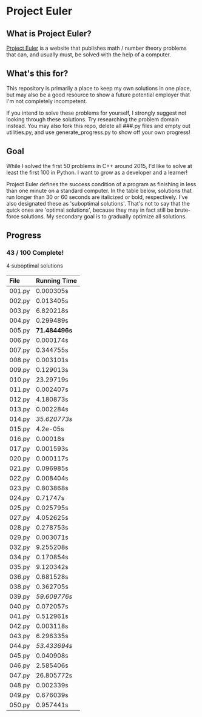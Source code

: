 # Project Euler

## What is Project Euler?
[Project Euler](https://projecteuler.net) is a website that publishes math / number theory problems that can, and usually must, be solved with the 
help of a computer.

## What's this for?
This repository is primarily a place to keep my own solutions in one place, but may also be a good resource to show a 
future potential employer that I'm not completely incompetent.

If you intend to solve these problems for yourself, I strongly suggest not looking through these solutions. Try 
researching the problem domain instead. You may also fork this repo, delete all ###.py files and empty out utilities.py,
and use generate_progress.py to show off your own progress!

## Goal
While I solved the first 50 problems in C++ around 2015, I'd like to solve at least the first 100 in Python. I want to 
grow as a developer and a learner!

Project Euler defines the success condition of a program as finishing in less than one minute on a standard computer. In
the table below, solutions that run longer than 30 or 60 seconds are italicized or bold, respectively. I've also
designated these as 'suboptimal solutions'. That's not to say that the quick ones are 'optimal solutions', because they
may in fact still be brute-force solutions. My secondary goal is to gradually optimize all solutions.

## Progress
### 43 / 100 Complete!

4 suboptimal solutions

| File   | Running Time |
| :----- | :----------- |
| 001.py | 0.000305s |
| 002.py | 0.013405s |
| 003.py | 6.820218s |
| 004.py | 0.299489s |
| 005.py | **71.484496s** |
| 006.py | 0.000174s |
| 007.py | 0.344755s |
| 008.py | 0.003101s |
| 009.py | 0.129013s |
| 010.py | 23.29719s |
| 011.py | 0.002407s |
| 012.py | 4.180873s |
| 013.py | 0.002284s |
| 014.py | *35.620773s* |
| 015.py | 4.2e-05s |
| 016.py | 0.00018s |
| 017.py | 0.001593s |
| 020.py | 0.000117s |
| 021.py | 0.096985s |
| 022.py | 0.008404s |
| 023.py | 0.803868s |
| 024.py | 0.71747s |
| 025.py | 0.025795s |
| 027.py | 4.052625s |
| 028.py | 0.278753s |
| 029.py | 0.003071s |
| 032.py | 9.255208s |
| 034.py | 0.170854s |
| 035.py | 9.120342s |
| 036.py | 0.681528s |
| 038.py | 0.362705s |
| 039.py | *59.609776s* |
| 040.py | 0.072057s |
| 041.py | 0.512961s |
| 042.py | 0.003118s |
| 043.py | 6.296335s |
| 044.py | *53.433694s* |
| 045.py | 0.040908s |
| 046.py | 2.585406s |
| 047.py | 26.805772s |
| 048.py | 0.002339s |
| 049.py | 0.676039s |
| 050.py | 0.957441s |
